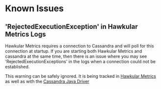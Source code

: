 # Known Issues

## 'RejectedExecutionException' in Hawkular Metrics Logs

Hawkular Metrics requires a connection to Cassandra and will poll for this connection at startup. If you are starting both Hawkular Metrics and cassandra at the same time, then there is an issue where you may see 'RejectedExecutionExceptions' in the logs when a connection could not be established.

This warning can be safely ignored. It is being tracked in [Hawkular Metrics](https://issues.jboss.org/browse/HWKMETRICS-275) as well as with the [Cassandra Java Driver](https://datastax-oss.atlassian.net/browse/JAVA-914)
